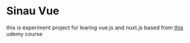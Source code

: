 
# Sinau Vue

this is experiment project for learing vue.js and nuxt.js
based from [this](https://www.udemy.com/course/vuejs-2-the-complete-guide/) udemy course

